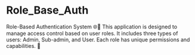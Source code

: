 # Role_Base_Auth
Role-Based Authentication System 🌐🔐 This application is designed to manage access control based on user roles. It includes three types of users: Admin, Sub-admin, and User. Each role has unique permissions and capabilities. 🚀
